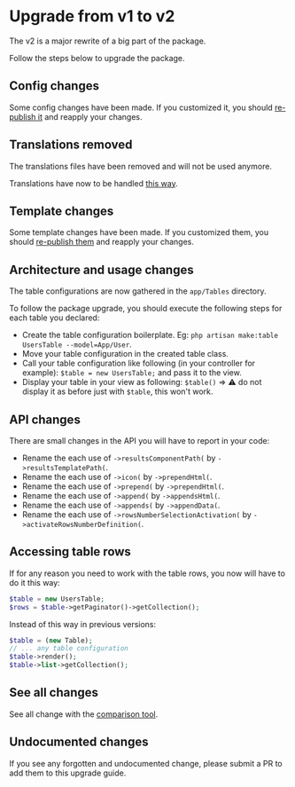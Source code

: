 # Upgrade from v1 to v2

The v2 is a major rewrite of a big part of the package.

Follow the steps below to upgrade the package.

## Config changes

Some config changes have been made. If you customized it, you should [re-publish it](../../README.md#configuration) and reapply your changes.

## Translations removed

The translations files have been removed and will not be used anymore.

Translations have now to be handled [this way](../../README.md#translations).

## Template changes

Some template changes have been made. If you customized them, you should [re-publish them](../../README.md#templates) and reapply your changes.

## Architecture and usage changes

The table configurations are now gathered in the `app/Tables` directory.

To follow the package upgrade, you should execute the following steps for each table you declared:

* Create the table configuration boilerplate. Eg: `php artisan make:table UsersTable --model=App/User`.
* Move your table configuration in the created table class.
* Call your table configuration like following (in your controller for example): `$table = new UsersTable;` and pass it to the view.
* Display your table in your view as following: `$table()` => :warning: do not display it as before just with `$table`, this won't work.

## API changes

There are small changes in the API you will have to report in your code:

* Rename the each use of `->resultsComponentPath(` by `->resultsTemplatePath(`.
* Rename the each use of `->icon(` by `->prependHtml(`.
* Rename the each use of `->prepend(` by `->prependHtml(`.
* Rename the each use of `->append(` by `->appendsHtml(`.
* Rename the each use of `->appends(` by `->appendData(`.
* Rename the each use of `->rowsNumberSelectionActivation(` by `->activateRowsNumberDefinition(`.

## Accessing table rows

If for any reason you need to work with the table rows, you now will have to do it this way:

```php
$table = new UsersTable;
$rows = $table->getPaginator()->getCollection();
```

Instead of this way in previous versions:

```php
$table = (new Table);
// ... any table configuration
$table->render();
$table->list->getCollection();
```

## See all changes

See all change with the [comparison tool](https://github.com/Okipa/laravel-table/compare/1.5.0...2.0.0).

## Undocumented changes

If you see any forgotten and undocumented change, please submit a PR to add them to this upgrade guide.
